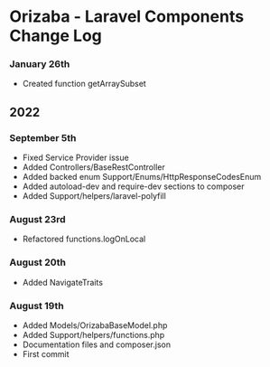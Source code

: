 # Orizaba - Laravel Components Change Log

### January 26th 

- Created function getArraySubset


## 2022

### September 5th 

- Fixed Service Provider issue
- Added Controllers/BaseRestController
- Added backed enum Support/Enums/HttpResponseCodesEnum
- Added autoload-dev and require-dev sections to composer
- Added Support/helpers/laravel-polyfill


### August 23rd

- Refactored functions.logOnLocal


### August 20th 

- Added NavigateTraits


### August 19th 

- Added Models/OrizabaBaseModel.php
- Added Support/helpers/functions.php
- Documentation files and composer.json
- First commit